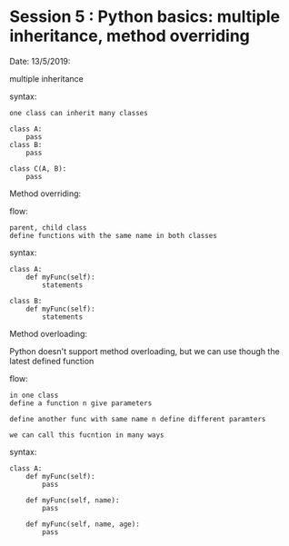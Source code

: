 # Session 5 : Python basics: multiple inheritance, method overriding

Date: 13/5/2019:

multiple inheritance

syntax:
```
one class can inherit many classes

class A:
    pass
class B:
    pass

class C(A, B):
    pass
```

Method overriding:

flow:
```
parent, child class
define functions with the same name in both classes
```

syntax:
```
class A:
    def myFunc(self):
        statements

class B:
    def myFunc(self):
        statements
```

Method overloading:

Python doesn't support method overloading, but we can use though the latest defined function

flow:
```
in one class
define a function n give parameters

define another func with same name n define different paramters

we can call this fucntion in many ways
```

syntax:
```
class A:
    def myFunc(self):
        pass
    
    def myFunc(self, name):
        pass

    def myFunc(self, name, age):
        pass

```
























